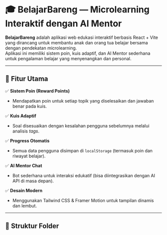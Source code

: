 # 🎓 BelajarBareng — Microlearning Interaktif dengan AI Mentor

**BelajarBareng** adalah aplikasi web edukasi interaktif berbasis React + Vite yang dirancang untuk membantu anak dan orang tua belajar bersama dengan pendekatan microlearning.  
Aplikasi ini memiliki sistem poin, kuis adaptif, dan AI Mentor sederhana untuk pengalaman belajar yang menyenangkan dan personal.

---

## 🚀 Fitur Utama

✅ **Sistem Poin (Reward Points)**
- Mendapatkan poin untuk setiap topik yang diselesaikan dan jawaban benar pada kuis.

✅ **Kuis Adaptif**
- Soal disesuaikan dengan kesalahan pengguna sebelumnya melalui analisis *tags*.

✅ **Progress Otomatis**
- Semua data pengguna disimpan di `localStorage` (termasuk poin dan riwayat belajar).

✅ **AI Mentor Chat**
- Bot sederhana untuk interaksi edukatif (bisa diintegrasikan dengan AI API di masa depan).

✅ **Desain Modern**
- Menggunakan Tailwind CSS & Framer Motion untuk tampilan dinamis dan lembut.

---

## 🧩 Struktur Folder

